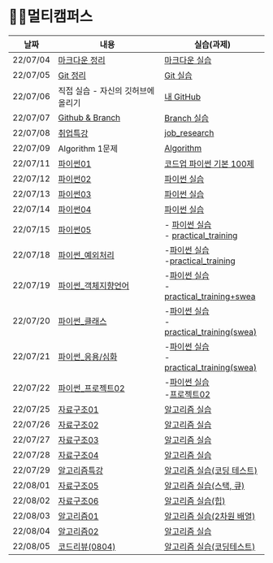 # 🐱‍🏍멀티캠퍼스

| 날짜     | 내용                                                         | 실습(과제)                                                   |
| -------- | ------------------------------------------------------------ | ------------------------------------------------------------ |
| 22/07/04 | [마크다운 정리](./Multicampus/0704/Markdown.md)              | [마크다운 실습](./Multicampus/0704/markdown_practice.md)     |
| 22/07/05 | [Git 정리](./Multicampus/0705/git.md)                        | [Git 실습](./Multicampus/0705/git_practice.md)               |
| 22/07/06 | 직접 실습 - 자신의 깃허브에 올리기                           | [내 GitHub](https://github.com/JeongJinGan/TIL)              |
| 22/07/07 | [Github & Branch](./Multicampus/0707/0707.md)                | [Branch 실습](./Multicampus/0707/git_branch.md)              |
| 22/07/08 | [취업특강](./Multicampus/0708/special_lecture.md)            | [job_research](https://github.com/JeongJinGan/job_research)  |
| 22/07/09 | Algorithm 1문제                                              | [Algorithm](https://github.com/JeongJinGan/Algorithm/blob/master/Baekjoon/1929%EB%B2%88.md) |
| 22/07/11 | [파이썬01](./Multicampus/0711/python01.md)                   | [코드업 파이썬 기본 100제](./Multicampus/0711/python)        |
| 22/07/12 | [파이썬02](./Multicampus/0712/python02.md)                   | [파이썬 실습](./Multicampus/0712/실습코드)                   |
| 22/07/13 | [파이썬03](./Multicampus/0713/python03.md)                   | [파이썬 실습](./Multicampus/0713/실습코드)                   |
| 22/07/14 | [파이썬04](./Multicampus/0714/python04.md)                   | [파이썬 실습](./Multicampus/0714/실습코드)                   |
| 22/07/15 | [파이썬05](./Multicampus/0715/python05.md)                   | - [파이썬 실습](./Multicampus/0715/실습코드) <br>- [practical_training](./Multicampus/0715/practical_training) |
| 22/07/18 | [파이썬_예외처리](./Multicampus/0718/예외처리.md)            | -[파이썬 실습](./Multicampus/0718/실습코드) <br>-[practical_training](./Multicampus/0718/practical_training) |
| 22/07/19 | [파이썬_객체지향언어](./Multicampus/0719/파이썬_객체지향언어.md) | -[파이썬 실습](./Multicampus/0719/실습코드)<br>-[practical_training+swea](./Multicampus/0719/practical_training+swea) |
| 22/07/20 | [파이썬_클래스](./Multicampus/0720/파이썬_클래스.md)         | -[파이썬 실습](./Multicampus/0720/실습코드) <br>-[practical_training(swea)](./Multicampus/0720/practical_training) |
| 22/07/21 | [파이썬_응용/심화](./Multicampus/0721/파이썬_응용심화.md)    | -[파이썬 실습](./Multicampus/0721/실습코드)<br>-[practical_training(swea)](./Multicampus/0721/practical_training) |
| 22/07/22 | [파이썬_프로젝트02](./Multicampus/0722/파이썬_프로젝트02.md) | -[파이썬 실습](./Multicampus/0722/실습코드)<br/>-[프로젝트02](https://github.com/JeongJinGan/01-PJT-02/tree/main/3%ED%9A%8C%EC%B0%A8/%EA%B0%84%EC%A0%95%EC%A7%84) |
| 22/07/25 | [자료구조01](./Multicampus/0725/자료구조01.md)               | [알고리즘 실습](./Multicampus/0725/실습코드)                 |
| 22/07/26 | [자료구조02](./Multicampus/0726/자료구조02.md)               | [알고리즘 실습](./Multicampus/0726/실습코드)                 |
| 22/07/27 | [자료구조03](./Multicampus/0727/자료구조03.md)               | [알고리즘 실습](./Multicampus/0727/실습코드)                 |
| 22/07/28 | [자료구조04](./Multicampus/0728/자료구조04.md)               | [알고리즘 실습](./Multicampus/0728/실습코드)                 |
| 22/07/29 | [알고리즘특강](./Multicampus/0729/알고리즘특강.md)           | [알고리즘 실습(코딩 테스트)](./Multicampus/0729/실습코드(코딩테스트)) |
| 22/08/01 | [자료구조05](./Multicampus/0801/자료구조05.md)               | [알고리즘 실습(스택, 큐)](./Multicampus/0801/실습코드)       |
| 22/08/02 | [자료구조06](./Multicampus/0802/자료구조06.md)               | [알고리즘 실습(힙)](./Multicampus/0802/실습코드)             |
| 22/08/03 | [알고리즘01](./Multicampus/0803/알고리즘01.md)               | [알고리즘 실습(2차원 배열)](./Multicampus/0803/실습코드)     |
| 22/08/04 | [알고리즘02](./Multicampus/0804/알고리즘02.md)               | [알고리즘 실습](./Multicampus/0804/실습코드)                 |
| 22/08/05 | [코드리뷰(0804)](./Multicampus/0805/코드리뷰(박스_지뢰찾기).md) | [알고리즘 실습(코딩테스트)](./Multicampus/0805/실습코드(코딩테스트)) |

